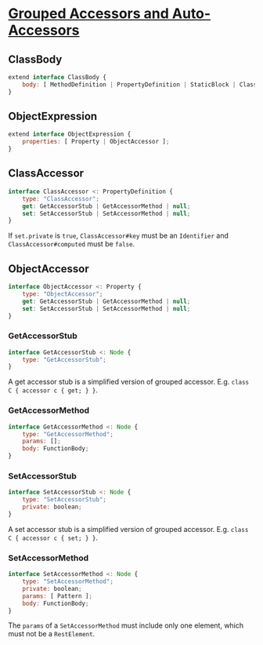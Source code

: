 # [Grouped Accessors and Auto-Accessors][proposal-grouped-and-auto-accessors]

## ClassBody

```js
extend interface ClassBody {
    body: [ MethodDefinition | PropertyDefinition | StaticBlock | ClassAccessor ];
}
```

## ObjectExpression

```js
extend interface ObjectExpression {
    properties: [ Property | ObjectAccessor ];
}
```

## ClassAccessor

```js
interface ClassAccessor <: PropertyDefinition {
    type: "ClassAccessor";
    get: GetAccessorStub | GetAccessorMethod | null;
    set: SetAccessorStub | SetAccessorMethod | null;
}
```

If `set.private` is `true`, `ClassAccessor#key` must be an `Identifier` and `ClassAccessor#computed` must be `false`.

## ObjectAccessor

```js
interface ObjectAccessor <: Property {
    type: "ObjectAccessor";
    get: GetAccessorStub | GetAccessorMethod | null;
    set: SetAccessorStub | SetAccessorMethod | null;
}
```

### GetAccessorStub

```js
interface GetAccessorStub <: Node {
    type: "GetAccessorStub";
}
```

A get accessor stub is a simplified version of grouped accessor. E.g. `class C { accessor c { get; } }`.

### GetAccessorMethod

```js
interface GetAccessorMethod <: Node {
    type: "GetAccessorMethod";
    params: [];
    body: FunctionBody;
}
```

### SetAccessorStub

```js
interface SetAccessorStub <: Node {
    type: "SetAccessorStub";
    private: boolean;
}
```

A set accessor stub is a simplified version of grouped accessor. E.g. `class C { accessor c { set; } }`.

### SetAccessorMethod

```js
interface SetAccessorMethod <: Node {
    type: "SetAccessorMethod";
    private: boolean;
    params: [ Pattern ];
    body: FunctionBody;
}
```

The `params` of a `SetAccessorMethod` must include only one element, which must not be a `RestElement`.

[proposal-grouped-and-auto-accessors]: https://github.com/tc39/proposal-grouped-and-auto-accessors
